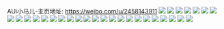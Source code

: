 AUi小马儿-主页地址: https://weibo.com/u/2458143911 
![](https://wx4.sinaimg.cn/mw2000/92844ca7ly1h9f9yja9waj20u0140tj8.jpg) 
![](https://wx4.sinaimg.cn/mw2000/92844ca7ly1h9f9ygfhwbj20u0140n8z.jpg) 
![](https://wx4.sinaimg.cn/mw2000/92844ca7ly1h9f9yhy30ej21400u04c0.jpg) 
![](https://wx4.sinaimg.cn/mw2000/92844ca7ly1h9f9yfoadmj20u0140doz.jpg) 
![](https://wx4.sinaimg.cn/mw2000/92844ca7ly1h9f9yk61s0j20u0140dt1.jpg) 
![](https://wx4.sinaimg.cn/mw2000/92844ca7ly1h9f9yimtraj21400u0grw.jpg) 
![](https://wx4.sinaimg.cn/mw2000/92844ca7ly1h9f9yksjs1j20u0140ajq.jpg) 
![](https://wx4.sinaimg.cn/mw2000/92844ca7ly1h9f9yldhfqj20u0140gsu.jpg) 
![](https://wx4.sinaimg.cn/mw2000/92844ca7ly1h9api3t34rj21400u0k2k.jpg) 
![](https://wx4.sinaimg.cn/mw2000/92844ca7ly1h9apge58kjj23402c0x6p.jpg) 
![](https://wx4.sinaimg.cn/mw2000/92844ca7ly1h9apiibnsxj20u0140n24.jpg) 
![](https://wx4.sinaimg.cn/mw2000/92844ca7ly1h9apglcbv6j22c0340u0x.jpg) 
![](https://wx4.sinaimg.cn/mw2000/92844ca7ly1h9apjfg6orj213u0tuan5.jpg) 
![](https://wx4.sinaimg.cn/mw2000/92844ca7ly1h9apgkaxryj21kx25f7wh.jpg) 
![](https://wx4.sinaimg.cn/mw2000/92844ca7ly1h9apkag442j20u0140155.jpg) 
![](https://wx4.sinaimg.cn/mw2000/92844ca7ly1h9apkjkzbrj20u01407jr.jpg) 
![](https://wx4.sinaimg.cn/mw2000/92844ca7ly1h9apl3doquj20u0140dpf.jpg) 
![](https://wx4.sinaimg.cn/mw2000/92844ca7ly1h989x64ij0j22c1340hdu.jpg) 
![](https://wx4.sinaimg.cn/mw2000/92844ca7ly1h989x754hnj22c02og4qq.jpg) 
![](https://wx4.sinaimg.cn/mw2000/92844ca7ly1h989x4v8zmj21o0280x6p.jpg) 
![](https://wx4.sinaimg.cn/mw2000/92844ca7ly1h8vild5l0ej20o40uo77f.jpg) 
![](https://wx4.sinaimg.cn/mw2000/92844ca7ly1h8ujn6xtwwj21o02801ky.jpg) 
![](https://wx4.sinaimg.cn/mw2000/92844ca7ly1h8ujnbpk34j21sc2dsu0x.jpg) 
![](https://wx4.sinaimg.cn/mw2000/92844ca7ly1h8ujn44vqfj21o0280hdu.jpg) 
![](https://wx4.sinaimg.cn/mw2000/92844ca7ly1h8ujn8f7yzj228c2wc1kz.jpg) 
![](https://wx4.sinaimg.cn/mw2000/92844ca7ly1h8f1l05qssj21400u0wnq.jpg) 
![](https://wx4.sinaimg.cn/mw2000/92844ca7ly1h8f1p3394jj20u00zd10o.jpg) 
![](https://wx4.sinaimg.cn/mw2000/92844ca7ly1h8f1l0gvcuj20u0140tfn.jpg) 
![](https://wx4.sinaimg.cn/mw2000/92844ca7ly1h8f1n92g6cj213u0tu13c.jpg) 
